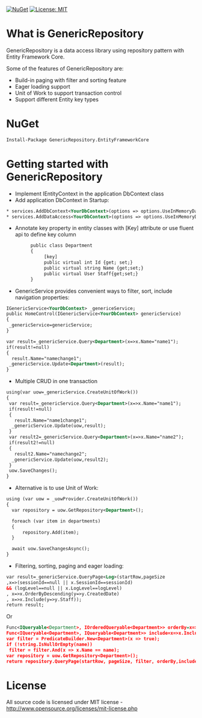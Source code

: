 [![NuGet](https://img.shields.io/nuget/v/GenericRepository.EntityFrameworkCore.Mvc.svg)](https://www.nuget.org/packages/GenericRepository.EntityFrameworkCore.Mvc)
[![License: MIT](https://img.shields.io/badge/License-MIT-green.svg)](LICENSE)

# What is GenericRepository

GenericRepository is a data access library using repository pattern with Entity Framework Core.

Some of the features of GenericRepository are:

  * Build-in paging with filter and sorting feature
  * Eager loading support
  * Unit of Work to support transaction control
  * Support different Entity key types

# NuGet
```xml
Install-Package GenericRepository.EntityFrameworkCore
```
# Getting started with GenericRepository

  * Implement IEntityContext in the application DbContext class
  * Add application DbContext in Startup: 
  ```xml
  * services.AddDbContext<YourDbContext>(options => options.UseInMemoryDatabase(Configuration.GetConnectionString("DefaultConnection")));
  * services.AddDataAccess<YourDbContext>(options => options.UseInMemoryDatabase(Configuration.GetConnectionString("DefaultConnection")));
  ```
  * Annotate key property in entity classes with [Key] attribute or use fluent api to define key column
  ```xml
           public class Department
           {
                [key]
                public virtual int Id {get; set;}
                public virtual string Name {get;set;}
                public virtual User Staff{get;set;}
           }
  ```
  * GenericService provides convenient ways to filter, sort, include navigation properties:
  ```xml
IGenericService<YourDbContext> _genericeService;
public HomeControl(IGenericService<YourDbContext> genericService)
 {
   _genericService=genericService;
 }
  ```
  ```xml
 var result=_genericService.Query<Department>(x=>x.Name="name1");
 if(result!=null)
 {
    result.Name="namechange1";
   _genericService.Update<Department>(result);
 }
  ``` 
   * Multiple CRUD in one transaction
  ```xml
using(var uow=_genericService.CreateUnitOfWork())
{
   var result=_genericService.Query<Department>(x=>x.Name="name1");
   if(result!=null)
   {
     result.Name="name1change1";
    _genericService.Update(uow,result);
   }
   var result2=_genericService.Query<Department>(x=>x.Name="name2");
   if(result2!=null)
   {
     result2.Name="namechange2";
    _genericService.Update(uow,result2);
   }
   uow.SaveChanges();
}
  ```
   * Alternative is to use Unit of Work:
  ```xml
using (var uow = _uowProvider.CreateUnitOfWork())
{
    var repository = uow.GetRepository<Department>();

    foreach (var item in departments)
    {
        repository.Add(item);
    }

    await uow.SaveChangesAsync();
}
  ```
   * Filtering, sorting, paging and eager loading:
  ```xml
var result=_genericService.QueryPage<Log>(startRow,pageSize
,x=>(sessionId==null || x.SessionId==sessionId) 
&& (logLevel==null || x.LogLevel==logLevel)
, x=>x.OrderByDescending(y=>y.CreatedDate)
, x=>x.Include(y=>y.Staff));
return result;
  ```
  Or
  ```xml
Func<IQueryable<Department>, IOrderedQueryable<Department>> orderBy=x=>x.OrderBy(y=>y.Name);
Func<IQueryable<Department>, IQueryable<Department>> include=x=>x.Include(y=>y.Staff);
var filter = PredicateBuilder.New<Department>(x => true);           
if (!string.IsNullOrEmpty(name))               
   filter = filter.And(x => x.Name == name);
var repository = uow.GetRepository<Department>();
return repository.QueryPage(startRow, pageSize, filter, orderBy,include);           
  ```
# License
All source code is licensed under MIT license - http://www.opensource.org/licenses/mit-license.php
